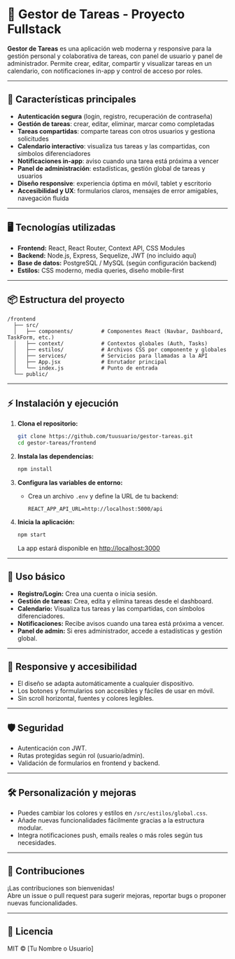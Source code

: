 # 📅 Gestor de Tareas - Proyecto Fullstack

**Gestor de Tareas** es una aplicación web moderna y responsive para la gestión personal y colaborativa de tareas, con panel de usuario y panel de administrador. Permite crear, editar, compartir y visualizar tareas en un calendario, con notificaciones in-app y control de acceso por roles.

---

## 🚀 Características principales

- **Autenticación segura** (login, registro, recuperación de contraseña)
- **Gestión de tareas**: crear, editar, eliminar, marcar como completadas
- **Tareas compartidas**: comparte tareas con otros usuarios y gestiona solicitudes
- **Calendario interactivo**: visualiza tus tareas y las compartidas, con símbolos diferenciadores
- **Notificaciones in-app**: aviso cuando una tarea está próxima a vencer
- **Panel de administración**: estadísticas, gestión global de tareas y usuarios
- **Diseño responsive**: experiencia óptima en móvil, tablet y escritorio
- **Accesibilidad y UX**: formularios claros, mensajes de error amigables, navegación fluida

---

## 🖥️ Tecnologías utilizadas

- **Frontend:** React, React Router, Context API, CSS Modules
- **Backend:** Node.js, Express, Sequelize, JWT (no incluido aquí)
- **Base de datos:** PostgreSQL / MySQL (según configuración backend)
- **Estilos:** CSS moderno, media queries, diseño mobile-first

---

## 📦 Estructura del proyecto

```
/frontend
  ├── src/
  │   ├── components/         # Componentes React (Navbar, Dashboard, TaskForm, etc.)
  │   ├── context/            # Contextos globales (Auth, Tasks)
  │   ├── estilos/            # Archivos CSS por componente y globales
  │   ├── services/           # Servicios para llamadas a la API
  │   ├── App.jsx             # Enrutador principal
  │   └── index.js            # Punto de entrada
  └── public/
```

---

## ⚡ Instalación y ejecución

1. **Clona el repositorio:**
   ```bash
   git clone https://github.com/tuusuario/gestor-tareas.git
   cd gestor-tareas/frontend
   ```

2. **Instala las dependencias:**
   ```bash
   npm install
   ```

3. **Configura las variables de entorno:**
   - Crea un archivo `.env` y define la URL de tu backend:
     ```
     REACT_APP_API_URL=http://localhost:5000/api
     ```

4. **Inicia la aplicación:**
   ```bash
   npm start
   ```
   La app estará disponible en [http://localhost:3000](http://localhost:3000)

---

## 📝 Uso básico

- **Registro/Login:** Crea una cuenta o inicia sesión.
- **Gestión de tareas:** Crea, edita y elimina tareas desde el dashboard.
- **Calendario:** Visualiza tus tareas y las compartidas, con símbolos diferenciadores.
- **Notificaciones:** Recibe avisos cuando una tarea está próxima a vencer.
- **Panel de admin:** Si eres administrador, accede a estadísticas y gestión global.

---

## 📱 Responsive y accesibilidad

- El diseño se adapta automáticamente a cualquier dispositivo.
- Los botones y formularios son accesibles y fáciles de usar en móvil.
- Sin scroll horizontal, fuentes y colores legibles.

---

## 🛡️ Seguridad

- Autenticación con JWT.
- Rutas protegidas según rol (usuario/admin).
- Validación de formularios en frontend y backend.

---

## 🛠️ Personalización y mejoras

- Puedes cambiar los colores y estilos en `/src/estilos/global.css`.
- Añade nuevas funcionalidades fácilmente gracias a la estructura modular.
- Integra notificaciones push, emails reales o más roles según tus necesidades.

---

## 🤝 Contribuciones

¡Las contribuciones son bienvenidas!  
Abre un issue o pull request para sugerir mejoras, reportar bugs o proponer nuevas funcionalidades.

---

## 📄 Licencia

MIT © [Tu Nombre o Usuario]
